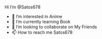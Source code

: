 Hi I’m @Satos678
- 👀 I’m interested in Anime
- 🌱 I’m currently learning Book
- 💞️ I’m looking to collaborate on My Friends
- 📫 How to reach me Satos678

<!---
Satos678/Satos678 is a ✨ special ✨ repository because its `README.md` (this file) appears on your GitHub profile.
You can click the Preview link to take a look at your changes.
--->
